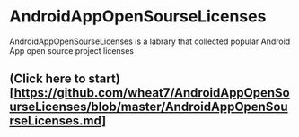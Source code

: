 # AndroidAppOpenSourseLicenses
AndroidAppOpenSourseLicenses is a labrary that collected popular Android  App open source project licenses

## (Click here to start)[https://github.com/wheat7/AndroidAppOpenSourseLicenses/blob/master/AndroidAppOpenSourseLicenses.md]
